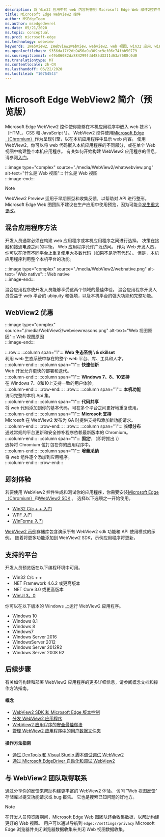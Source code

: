 ```yaml
---
description: 将 Win32 应用中的 web 内容托管到 Microsoft Edge Web 部件2控件中
title: Microsoft Edge WebView2 控件
author: MSEdgeTeam
ms.author: msedgedevrel
ms.date: 05/21/2020
ms.topic: conceptual
ms.prod: microsoft-edge
ms.technology: webview
keywords: IWebView2、IWebView2WebView、webview2、web 视图、win32 应用、win32、edge、ICoreWebView2、CoreWebView2、ICoreWebView2Host、浏览器控件、边缘 html、Windows Forms、WinForms、WPF、.NET
ms.openlocfilehash: 9356da17f2db9456a9a309bc9ef06c74fbb50779
ms.sourcegitcommit: e49b86082da884299fdd485d3311d63a7688c0d0
ms.translationtype: MT
ms.contentlocale: zh-CN
ms.lasthandoff: 06/22/2020
ms.locfileid: "10754543"
---
```

# Microsoft Edge WebView2 简介（预览版）  

Microsoft Edge WebView2 控件使你能够在本机应用程序中嵌入 web 技术 \ （HTML、CSS 和 JavaScript \）。  WebView2 控件使用[Microsoft Edge （Chromium）](https://www.microsoftedgeinsider.com)作为呈现引擎，以在本机应用程序中显示 web 内容。  使用 WebView2，你可以将 web 代码嵌入本机应用程序的不同部分，或在单个 Web 视图中构建整个本机应用程序。  有关如何开始构建 WebView2 应用程序的信息，请参阅[入门](./index.md#getting-started)。  

:::image type="complex" source="./media/WebView2/whatwebview.png" alt-text="什么是 Web 视图":::
   什么是 Web 视图  
:::image-end:::  

> [!NOTE]
> WebView2 Preview 适用于早期原型和收集反馈，以帮助对 API 进行整形。  Microsoft Edge Web 图团队不建议在生产应用中使用预览，因为可能会[发生重大更改](./releasenotes.md)。  

## 混合应用程序方法  

开发人员通常必须在构建 web 应用程序或本机应用程序之间进行选择。  决策在接触和接通电源之间的平衡。  Web 应用程序允许广泛访问。  作为 Web 开发人员，你可以在所有不同平台上重复使用大多数代码（如果不是所有代码）。  但是，本机应用程序利用整个本机平台的功能。  

:::image type="complex" source="./media/WebView2/webnative.png" alt-text="Web native":::
   Web native  
:::image-end:::  

混合应用程序使开发人员能够享受这两个领域的最佳体验。  混合应用程序开发人员受益于 web 平台的 ubiquity 和强项，以及本机平台的强大功能和完整功能。  

## WebView2 优惠   

:::image type="complex" source="./media/WebView2/webviewreasons.png" alt-text="Web 视图原因":::
   Web 视图原因  
:::image-end:::  

:::row:::
   :::column span="1":::
      **Web 生态系统 \ & skillset**  
      利用 web 生态系统中存在的整个 web 平台、库、工具和人才。  
   :::column-end:::
   :::column span="1":::
      **快速创新**  
      Web 开发允许更快的部署和迭代。  
   :::column-end:::
   :::column span="1":::
      **Windows 7、8、10支持**  
      在 Windows 7、8和10上支持一致的用户体验。  
   :::column-end:::
:::row-end:::
:::row:::
   :::column span="1":::
      **本机功能**  
      访问完整的本机 Api 集。  
   :::column-end:::
   :::column span="1":::
      **代码共享**  
      将 web 代码添加到你的基本代码，可在多个平台之间更好地重复使用。  
   :::column-end:::
   :::column span="1":::
      **Microsoft 支持**  
      Microsoft 在 WebView2 发布为 GA 时提供支持和添加新功能请求。  
   :::column-end:::
:::row-end:::
:::row:::
   :::column span="1":::
      **长绿分布**  
      通过常规的平台更新和安全修补程序依赖最新版本的 Chromium。  
   :::column-end:::
   :::column span="1":::
      **固定**\ （即将推出 \）  
      选择将 Chromium 位打包在你的应用程序中。  
   :::column-end:::
   :::column span="1":::
      **增量采纳**  
      将 web 组件逐个添加到应用程序。  
   :::column-end:::
:::row-end:::

## 即刻体验  

若要使用 WebView2 控件生成和测试你的应用程序，你需要安装[Microsoft Edge （Chromium）](https://www.microsoftedgeinsider.com/download)和[WebView2 SDK](https://aka.ms/webviewnuget) 。  选择以下选项之一开始使用。  

*   [Win32 C/c + + 入门](./gettingstarted/win32.md)  
*   [WPF 入门](./gettingstarted/wpf.md)  
*   [WinForms 入门](./gettingstarted/winforms.md)  

[WebView2 示例](https://github.com/MicrosoftEdge/WebView2Samples)存储库包含演示所有 WebView2 sdk 功能和 API 使用模式的示例。 随着将更多功能添加到 WebView2 SDK，示例应用程序将更新。   

## 支持的平台  

开发人员预览版在以下编程环境中可用。  

*   Win32 C/c + +  
*   .NET Framework 4.6.2 或更高版本  
*   .NET Core 3.0 或更高版本  
*   [WinUI 3。0](/uwp/toolkits/winui3/)  

你可以在以下版本的 Windows 上运行 WebView2 应用程序。  

*   Windows 10  
*   Windows 8.1  
*   Windows 8  
*   Windows7  
*   Windows Server 2016  
*   WindowsServer 2012  
*   Windows Server 2012R2  
*   Windows Server 2008 R2  

## 后续步骤  

有关如何构建和部署 WebView2 应用程序的更多详细信息，请参阅概念文档和操作方法指南。  

#### 概念  

*   [WebView2 SDK 和 Microsoft Edge 版本控制](./concepts/versioning.md)
*   [分发 WebView2 应用程序](./concepts/distribution.md)  
*   [WebView2 应用程序的安全最佳做法](./concepts/security.md)
*   [管理 WebView2 应用程序中的用户数据文件夹](./concepts/userdatafolder.md)
 
#### 操作方法指南  

*   [通过 DevTools 和 Visual Studio 脚本调试调试 WebView2](./howto/debug.md)  
*   [通过 Microsoft EdgeDriver 自动化和调试 WebView2](./howto/webdriver.md)  

## 与 WebView2 团队取得联系  

通过分享你的反馈来帮助构建更丰富的 WebView2 体验。  访问 "Web 视图[反馈](https://aka.ms/webviewfeedback)" 存储库以提交功能请求或 bug 报告。  它也是搜索已知问题的好地方。  

> [!NOTE]
> 在开发人员预览版期间，Microsoft Edge Web 图团队还会收集数据，以帮助构建更好的 Web 视图。  用户可以通过导航到 `edge://settings/privacy` Microsoft Edge 浏览器并关闭浏览器数据收集来关闭 Web 视图数据收集。  
